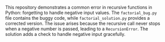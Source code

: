 This repository demonstrates a common error in recursive functions in Python: forgetting to handle negative input values. The `factorial_bug.py` file contains the buggy code, while `factorial_solution.py` provides a corrected version.  The issue arises because the recursive call never stops when a negative number is passed, leading to a `RecursionError`. The solution adds a check to handle negative input gracefully.
